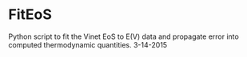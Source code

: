 # FitEoS
Python script to fit the Vinet EoS to E(V) data and propagate error into computed thermodynamic quantities. 3-14-2015
